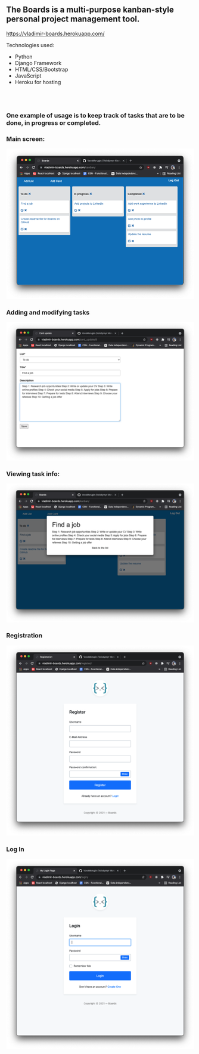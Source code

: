 <h2>The Boards is a multi-purpose kanban-style personal project management tool. </h1>

https://vladimir-boards.herokuapp.com/

Technologies used:

- Python
- Django Framework
- HTML/CSS/Bootstrap
- JavaScript
- Heroku for hosting

<br>
<br>
<h3>One example of usage is to keep track of tasks that are to be done, in progress or completed.</h3>

<h3>Main screen:</h3>

![main screen](Boards/screenshots/main.png)

<h3>Adding and modifying tasks</h3>

![add task](Boards/screenshots/add_task.png)

<h3>Viewing task info:</h3>

![view task](Boards/screenshots/task_info.png)

<h3>Registration</h>

![register](Boards/screenshots/registration.png)

<h3>Log In</h3>

![log in](Boards/screenshots/login.png)
